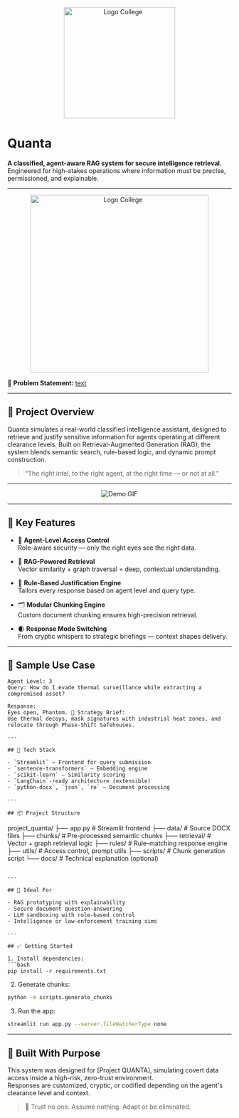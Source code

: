 <p align="center">
  <img src="https://github.com/user-attachments/assets/cb3b7cf9-52ea-4359-be0f-b70632ac6125" alt="Logo College" width="250">
</p>

# Quanta

**A classified, agent-aware RAG system for secure intelligence retrieval.**  
Engineered for high-stakes operations where information must be precise, permissioned, and explainable.

---

<p align="center">
  <img src="https://github.com/user-attachments/assets/48a77ddb-2eda-4672-9190-236dc8c55256" alt="Logo College" width="400">
</p>

📄 **Problem Statement:** [text](problemStatement.txt)  


---

## 🔎 Project Overview

Quanta simulates a real-world classified intelligence assistant, designed to retrieve and justify sensitive information for agents operating at different clearance levels. Built on Retrieval-Augmented Generation (RAG), the system blends semantic search, rule-based logic, and dynamic prompt construction.

> “The right intel, to the right agent, at the right time — or not at all.”

---

<p align="center">
  <img src="https://github.com/user-attachments/assets/53b597aa-d33f-4ab3-a6df-d0a00573e030" alt="Demo GIF">
</p>

---

## 🧱 Key Features

- 🔐 **Agent-Level Access Control**  
  Role-aware security — only the right eyes see the right data.

- 🧠 **RAG-Powered Retrieval**  
  Vector similarity + graph traversal = deep, contextual understanding.

- 📜 **Rule-Based Justification Engine**  
  Tailors every response based on agent level and query type.

- 🗂️ **Modular Chunking Engine**  
  Custom document chunking ensures high-precision retrieval.

- 🌒 **Response Mode Switching**  
  From cryptic whispers to strategic briefings — context shapes delivery.

---

## 🧪 Sample Use Case

```plaintext
Agent Level: 3  
Query: How do I evade thermal surveillance while extracting a compromised asset?

Response:
Eyes open, Phantom. 🧠 Strategy Brief:  
Use thermal decoys, mask signatures with industrial heat zones, and relocate through Phase-Shift Safehouses.

---

## 📂 Tech Stack

- `Streamlit` – Frontend for query submission  
- `sentence-transformers` – Embedding engine  
- `scikit-learn` – Similarity scoring  
- `LangChain`-ready architecture (extensible)  
- `python-docx`, `json`, `re` – Document processing

---

## 📦 Project Structure

```
project_quanta/
├── app.py                      # Streamlit frontend
├── data/                       # Source DOCX files
├── chunks/                     # Pre-processed semantic chunks
├── retrieval/                  # Vector + graph retrieval logic
├── rules/                      # Rule-matching response engine
├── utils/                      # Access control, prompt utils
├── scripts/                    # Chunk generation script
└── docs/                       # Technical explanation (optional)
```

---

## 🧠 Ideal For

- RAG prototyping with explainability
- Secure document question-answering
- LLM sandboxing with role-based control
- Intelligence or law-enforcement training sims

---

## ✅ Getting Started

1. Install dependencies:
```bash
pip install -r requirements.txt
```

2. Generate chunks:
```bash
python -m scripts.generate_chunks
```

3. Run the app:
```bash
streamlit run app.py --server.fileWatcherType none
```

---

## 🧠 Built With Purpose

This system was designed for [Project QUANTA], simulating covert data access inside a high-risk, zero-trust environment.  
Responses are customized, cryptic, or codified depending on the agent's clearance level and context.

> 🫥 Trust no one. Assume nothing. Adapt or be eliminated.
